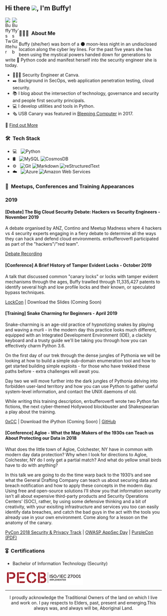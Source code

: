 ## Hi there <img src="https://raw.githubusercontent.com/iampavangandhi/iampavangandhi/master/gifs/Hi.gif" width='30'>, I'm Buffy!

<a href="https://twitter.com/errbufferoverfl">
  <img align="left" alt="Buffy's Twitter" width="22px" src="https://cdn.jsdelivr.net/npm/simple-icons@v3/icons/twitter.svg" />
</a>

<a href="https://github.com/errbufferoverfl">
  <img align="left" alt="Buffy's Github" width="22px" src="https://cdn.jsdelivr.net/npm/simple-icons@v3/icons/github.svg" />
</a>
<br>
<h3> 👩🏻‍💻 &nbsp;About Me </h3>

<img align="right" alt="" src="https://pbs.twimg.com/profile_images/1316325058499944448/mIOSbACJ_400x400.jpg" />

Buffy (she/her) was born of a 🌑 moon-less night in an undisclosed location along the cyber ley lines. For the past five years she has been using the mystical powers handed down for generations to write 🐍 Python code and manifest herself into the security engineer she is today.

* 👩🏻‍💻 Security Engineer at Canva.
* ✒️ Background in SecOps, web application penetration testing, cloud security.
* 📚 I blog about the intersection of technology, governance and security and people first security principals.
* 💻 I develop utilities and tools in Python.
* 🗞 USB Canary was featured in [Bleeping Computer](https://www.bleepingcomputer.com/news/software/usb-canary-sends-an-sms-when-someone-tinkers-with-your-usb-ports/) in 2017.

🔮 [Find out More](https://🐱💻🔒.ws/about/)

<h3> 🛠 &nbsp;Tech Stack</h3>

- 💻 &nbsp;
  ![Python](https://img.shields.io/badge/-Python-333333?style=flat&logo=python)
- 🛢 &nbsp;
  ![MySQL](https://img.shields.io/badge/-MySQL-333333?style=flat&logo=mysql)
  ![CosmosDB](https://img.shields.io/badge/-CosmosDB-333333?style=flat&logo=Microsoft)
- ⚙️ &nbsp;
  ![Git](https://img.shields.io/badge/-Git-333333?style=flat&logo=git)
  ![Markdown](https://img.shields.io/badge/-Markdown-333333?style=flat&logo=markdown)
  ![reStructuredText](https://img.shields.io/badge/-reStructuredText-333333?style=flat&logo=reStructuredText)
- ☁️ &nbsp;
  ![Azure](https://img.shields.io/badge/-Azure-333333?style=flat&logo=Microsoft)
  ![Amazon Web Services](https://img.shields.io/badge/-AWS-333333?style=flat&logo=Amazon)
  
<h3> 🎤 &nbsp;Meetups, Conferences and Training Appearances</h3>

### 2019

#### [Debate] The Big Cloud Security Debate: Hackers vs Security Engineers - November 2019

A debate organised by ANZ, Contino and Meetup Madness where 4 hackers vs 4 security experts engaging in a fiery debate to determine all the ways they can hack and defend cloud environments. errbufferoverfl participated as part of the "hackers"/"red team".

[Debate Recording](https://www.youtube.com/watch?v=1Na_G9jnc0Y&list=PLtrnHiBgf6dB-sBZht63iR0BEQLAljBlK)

#### [Conference] A Brief History of Tamper Evident Locks - October 2019

A talk that discussed common "canary locks" or locks with tamper evident mechanisms through the ages, Buffy trawlled through 11,335,427 patents to identify several high and low profile locks and their known, or speculated bypass techniques.

[LockCon](https://toool.nl/LockCon) | Download the Slides (Coming Soon)

#### [Training] Snake Charming for Beginners - April 2019

Snake-charming is an age-old practice of hypnotizing snakes by playing and waving a murli - in the modern day this practice looks much different, equipped with an Integrated Development Environment (IDE), a clackity keyboard and a trusty guide we'll be taking you through how you can effectively charm Python 3.6.

On the first day of our trek through the dense jungles of Pythonia we will be looking at how to build a simple sub-domain enumeration tool and how to get started building simple exploits - for those who have trekked these paths before - extra challenges will await you. 

Day two we will move further into the dark jungles of Pythonia delving into forbidden user-land territory and how you can use Python to gather useful system-level information, and contact the UNIX daemons of old.

While writing this training description, errbufferoverfl wrote two Python fan fictions, the next cyber-themed Hollywood blockbuster and Shakespearian a play about the training.

[0xCC](https://www.0xcc.sh/) | Download the iPython (Coming Soon) | [GitHub](https://errbufferoverfl.github.io/snake-charming/)

#### [Conference] Agloe - What the Map Makers of the 1930s can Teach us About Protecting our Data in 2018

What does the little town of Agloe, Colchester, NY have in common with modern day data protection? Why when I look for directions to Agloe, Colchester, NY do I only get a partial match? And what do yellow small birds have to do with anything?

In this talk we are going to do the time warp back to the 1930’s and see what the General Drafting Company can teach us about securing data and breach notification and how to apply these concepts in the modern day. Using free and open-source solutions I’ll show you that information security isn’t all about expensive third-party products and Security Operations Centers’ (SOC), rather, by using some defensive thinking and a bit of creativity, with your exisiting infrastructure and services you too can easily identify data breaches, and catch the bad guys in the act with the tools you already use in your own environment. Come along for a lesson on the anatomy of the canary.

[PyCon 2018 Security & Privacy Track](https://www.youtube.com/watch?v=dA_rwYoy81U) | [OWASP AppSec Day](https://www.youtube.com/watch?v=3UE59HzWdbw) | [PurpleCon (PDF)](https://2018.purplecon.nz/archive/errbufferoverfl/agloe_what_the%20map_makers_of%20the_1930s_can%20teach_us_about%20protecting_data_in_2018.pdf)

<h3> 🎖 &nbsp;Certifications</h3>

* Bachelor of Information Technology (Security)

<img alt="PECB ISO/ICE 27001 Implementer Badge" src="https://raw.githubusercontent.com/errbufferoverfl/errbufferoverfl/main/ISO-IEC-27001-Implementer.png" width='250'/>

---

<p align="center">I proudly acknowledge the Traditional Owners of the land on which I live and work on. 
I pay respects to Elders, past, present and emerging.
​This always was, and always will be, Aboriginal Land.</p>
